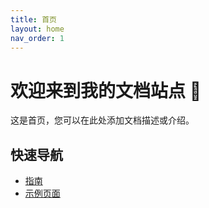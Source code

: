 ```yaml
---  
title: 首页  
layout: home  
nav_order: 1  
---  
```


# 欢迎来到我的文档站点 🎉  

这是首页，您可以在此处添加文档描述或介绍。  

## 快速导航  
- [指南](docs/guide.md)  
- [示例页面](docs/example.md)
